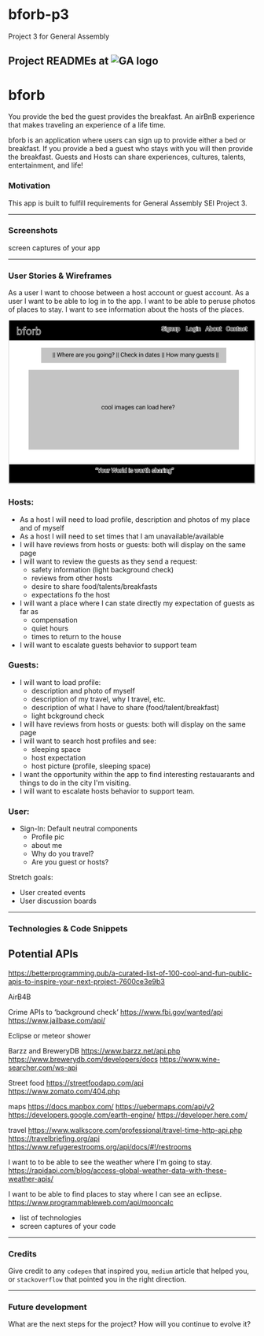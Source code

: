 # bforb-p3
Project 3 for General Assembly

## Project READMEs at ![GA logo](https://ga-dash.s3.amazonaws.com/production/assets/logo-9f88ae6c9c3871690e33280fcf557f33.png)

# bforb
You provide the bed the guest provides the breakfast. An airBnB experience that makes traveling an experience of a life time. 

bforb is an application where users can sign up to provide either a bed or breakfast.  If you provide a bed a guest who stays with you will then provide the breakfast.  Guests and Hosts can share experiences, cultures, talents, entertainment, and life!

### Motivation
This app is built to fulfill requirements for General Assembly SEI Project 3.

---
### Screenshots
screen captures of your app

---
### User Stories & Wireframes

As a user I want to choose between a host account or guest account.
As a user I want to be able to log in to the app.
I want to be able to peruse photos of places to stay.
I want to see information about the hosts of the places.

![entry point](./assets/bforb.PNG)

### Hosts: 
* As a host I will need to load profile, description and photos of my place and of myself
* As a host I will need to set times that I am unavailable/available
* I will have reviews from hosts or guests: both will display on the same page
* I will want to review the guests as they send a request:
    * safety information (light background check)
    * reviews from other hosts 
    * desire to share food/talents/breakfasts
    * expectations fo the host
* I will want a place where I can state directly my expectation of guests as far as
    * compensation
    * quiet hours
    * times to return to the house
* I will want to escalate guests behavior to support team

### Guests: 
* I will want to load profile:
    * description and photo of myself
    * description of my travel, why I travel, etc.
    * description of what I have to share (food/talent/breakfast)
    * light bckground check
* I will have reviews from hosts or guests: both will display on the same page
* I will want to search host profiles and see:
    * sleeping space
    * host expectation
    * host picture (profile, sleeping space)
* I want the opportunity within the app to find interesting restauarants and things to do in the city I'm visiting.
* I will want to escalate hosts behavior to support team.

### User: 
* Sign-In: Default neutral components
    * Profile pic
    * about me
    * Why do you travel?
    * Are you guest or hosts?

Stretch goals:
* User created events
* User discussion boards


---
### Technologies & Code Snippets
## Potential APIs
https://betterprogramming.pub/a-curated-list-of-100-cool-and-fun-public-apis-to-inspire-your-next-project-7600ce3e9b3

AirB4B

Crime APIs to ‘background check’
https://www.fbi.gov/wanted/api 
https://www.jailbase.com/api/


Eclipse or meteor shower

Barzz and BreweryDB 
https://www.barzz.net/api.php
https://www.brewerydb.com/developers/docs
https://www.wine-searcher.com/ws-api

Street food 
https://streetfoodapp.com/api
https://www.zomato.com/404.php

maps
https://docs.mapbox.com/
https://uebermaps.com/api/v2
https://developers.google.com/earth-engine/
https://developer.here.com/

travel
https://www.walkscore.com/professional/travel-time-http-api.php
https://travelbriefing.org/api 
https://www.refugerestrooms.org/api/docs/#!/restrooms

I want to to be able to see the weather where I'm going to stay.
https://rapidapi.com/blog/access-global-weather-data-with-these-weather-apis/

I want to be able to find places to stay where I can see an eclipse.
https://www.programmableweb.com/api/mooncalc


* list of technologies
* screen captures of your code

---
### Credits
Give credit to any `codepen` that inspired you, `medium` article that helped you, or `stackoverflow` that pointed you in the right direction.

---

### Future development
What are the next steps for the project? How will you continue to evolve it?

